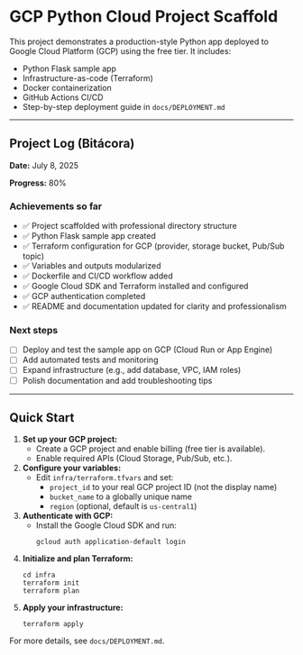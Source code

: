 # GCP Python Cloud Project Scaffold

This project demonstrates a production-style Python app deployed to Google Cloud Platform (GCP) using the free tier. It includes:
- Python Flask sample app
- Infrastructure-as-code (Terraform)
- Docker containerization
- GitHub Actions CI/CD
- Step-by-step deployment guide in `docs/DEPLOYMENT.md`

---

## Project Log (Bitácora)

**Date:** July 8, 2025

**Progress:** 80%

### Achievements so far
- ✅ Project scaffolded with professional directory structure
- ✅ Python Flask sample app created
- ✅ Terraform configuration for GCP (provider, storage bucket, Pub/Sub topic)
- ✅ Variables and outputs modularized
- ✅ Dockerfile and CI/CD workflow added
- ✅ Google Cloud SDK and Terraform installed and configured
- ✅ GCP authentication completed
- ✅ README and documentation updated for clarity and professionalism

### Next steps
- [ ] Deploy and test the sample app on GCP (Cloud Run or App Engine)
- [ ] Add automated tests and monitoring
- [ ] Expand infrastructure (e.g., add database, VPC, IAM roles)
- [ ] Polish documentation and add troubleshooting tips

---

## Quick Start

1. **Set up your GCP project:**
   - Create a GCP project and enable billing (free tier is available).
   - Enable required APIs (Cloud Storage, Pub/Sub, etc.).
2. **Configure your variables:**
   - Edit `infra/terraform.tfvars` and set:
     - `project_id` to your real GCP project ID (not the display name)
     - `bucket_name` to a globally unique name
     - `region` (optional, default is `us-central1`)
3. **Authenticate with GCP:**
   - Install the Google Cloud SDK and run:
     ```
     gcloud auth application-default login
     ```
4. **Initialize and plan Terraform:**
   ```
   cd infra
   terraform init
   terraform plan
   ```
5. **Apply your infrastructure:**
   ```
   terraform apply
   ```

For more details, see `docs/DEPLOYMENT.md`.

